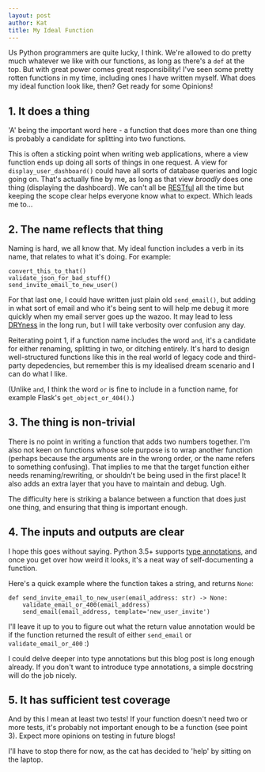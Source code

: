 ```yaml
---
layout: post
author: Kat
title: My Ideal Function
---
```

Us Python programmers are quite lucky, I think. We're allowed to do pretty much whatever we like with our functions, as long as there's a `def` at the top. But with great power comes great responsibility! I've seen some pretty rotten functions in my time, including ones I have written myself. What does my ideal function look like, then? Get ready for some Opinions!

## 1. It does a thing

'A' being the important word here - a function that does more than one thing is probably a candidate for splitting into two functions. 

This is often a sticking point when writing web applications, where a view function ends up doing all sorts of things in one request. A view for `display_user_dashboard()` could have all sorts of database queries and logic going on. That's actually fine by me, as long as that view _broadly_ does one thing (displaying the dashboard). We can't all be [RESTful](https://en.wikipedia.org/wiki/Representational_state_transfer) all the time but keeping the scope clear helps everyone know what to expect. Which leads me to...

## 2. The name reflects that thing

Naming is hard, we all know that. My ideal function includes a verb in its name, that relates to what it's doing. For example: 

```
convert_this_to_that()
validate_json_for_bad_stuff()
send_invite_email_to_new_user()
```

For that last one, I could have written just plain old `send_email()`, but adding in what sort of email and who it's being sent to will help me debug it more quickly when my email server goes up the wazoo. It may lead to less [DRYness](https://en.wikipedia.org/wiki/Don%27t_repeat_yourself) in the long run, but I will take verbosity over confusion any day.

Reiterating point 1, if a function name includes the word `and`, it's a candidate for either renaming, splitting in two, or ditching entirely. It's hard to design well-structured functions like this in the real world of legacy code and third-party depedencies, but remember this is my idealised dream scenario and I can do what I like. 

(Unlike `and`, I think the word `or` is fine to include in a function name, for example Flask's `get_object_or_404()`.) 

## 3. The thing is non-trivial

There is no point in writing a function that adds two numbers together. I'm also not keen on functions whose sole purpose is to wrap another function (perhaps because the arguments are in the wrong order, or the name refers to something confusing). That implies to me that the target function either needs renaming/rewriting, or shouldn't be being used in the first place! It also adds an extra layer that you have to maintain and debug. Ugh. 

The difficulty here is striking a balance between a function that does just one thing, and ensuring that thing is important enough. 

## 4. The inputs and outputs are clear

I hope this goes without saying. Python 3.5+ supports [type annotations](https://docs.python.org/3/library/typing.html), and once you get over how weird it looks, it's a neat way of self-documenting a function.

Here's a quick example where the function takes a string, and returns `None`:
```
def send_invite_email_to_new_user(email_address: str) -> None:
    validate_email_or_400(email_address)    
    send_email(email_address, template='new_user_invite')
```
I'll leave it up to you to figure out what the return value annotation would be if the function returned the result of either `send_email` or `validate_email_or_400` :)

I could delve deeper into type annotations but this blog post is long enough already. If you don't want to introduce type annotations, a simple docstring will do the job nicely.  

## 5. It has sufficient test coverage

And by this I mean at least two tests! If your function doesn't need two or more tests, it's probably not important enough to be a function (see point 3). Expect more opinions on testing in future blogs!

I'll have to stop there for now, as the cat has decided to 'help' by sitting on the laptop.
